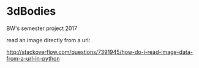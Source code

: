 # 3dBodies
BW's semester project 2017


read an image directly from a url:

http://stackoverflow.com/questions/7391945/how-do-i-read-image-data-from-a-url-in-python 


